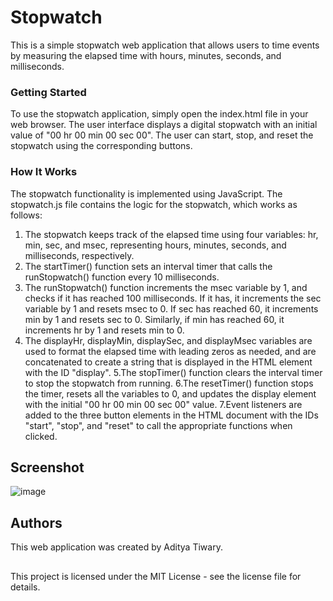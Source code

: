 # Stopwatch

This is a simple stopwatch web application that allows users to time events by measuring the elapsed time with hours, minutes, seconds, and milliseconds.

### Getting Started

To use the stopwatch application, simply open the index.html file in your web browser. The user interface displays a digital stopwatch with an initial value of "00 hr 00 min 00 sec 00". The user can start, stop, and reset the stopwatch using the corresponding buttons.

### How It Works

The stopwatch functionality is implemented using JavaScript. The stopwatch.js file contains the logic for the stopwatch, which works as follows:

1. The stopwatch keeps track of the elapsed time using four variables: hr, min, sec, and msec, representing hours, minutes, seconds, and milliseconds, respectively.
2. The startTimer() function sets an interval timer that calls the runStopwatch() function every 10 milliseconds.
3. The runStopwatch() function increments the msec variable by 1, and checks if it has reached 100 milliseconds. If it has, it increments the sec variable by 1 and resets msec to 0. If sec has reached 60, it increments min by 1 and resets sec to 0. Similarly, if min has reached 60, it increments hr by 1 and resets min to 0.
4. The displayHr, displayMin, displaySec, and displayMsec variables are used to format the elapsed time with leading zeros as needed, and are concatenated to create a string that is displayed in the HTML element with the ID "display".
5.The stopTimer() function clears the interval timer to stop the stopwatch from running.
6.The resetTimer() function stops the timer, resets all the variables to 0, and updates the display element with the initial "00 hr 00 min 00 sec 00" value.
7.Event listeners are added to the three button elements in the HTML document with the IDs "start", "stop", and "reset" to call the appropriate functions when clicked.

## Screenshot

![image](https://user-images.githubusercontent.com/83766476/233479794-8d7081d0-6870-473b-a95e-ded8612be732.png)


## Authors

This web application was created by Aditya Tiwary.

## 

This project is licensed under the MIT License - see the license file for details.
